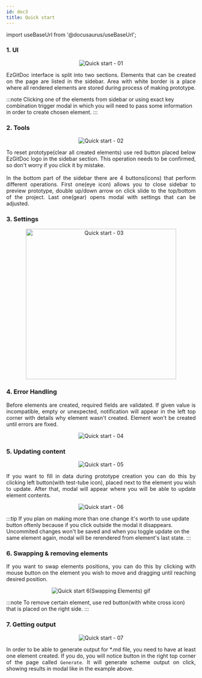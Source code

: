 ```yaml
---
id: doc3
title: Quick start
---
```


import useBaseUrl from '@docusaurus/useBaseUrl';

### 1. UI

<p align="center">
<img src={useBaseUrl('img/quickStart/1.png')} alt="Quick start - 01"/>
</p>

<p align="justify">
EzGitDoc interface is split into two sections. Elements that can be created on the page are listed in the sidebar. Area with white border is a place where all rendered elements are stored during process of making prototype.
</p>

:::note
Clicking one of the elements from sidebar or using exact key combination trigger modal in which you will need to pass some information in order to create chosen element.
:::

### 2. Tools

<p align="center">
<img src={useBaseUrl('img/quickStart/2.png')} alt="Quick start - 02"/>
</p>

<p align="justify">
To reset prototype(clear all created elements) use red button placed below EzGitDoc logo in the sidebar section. This operation needs to be confirmed, so don't worry if you click it by mistake. 
<br/><br/>
In the bottom part of the sidebar there are 4 buttons(icons) that perform different operations. First one(eye icon) allows you to close sidebar to preview prototype, double up/down arrow on click slide to the top/bottom of the project. Last one(gear) opens modal with settings that can be adjusted.  
</p>

### 3. Settings

<p align="center">
<img src={useBaseUrl('img/quickStart/3.png')} alt="Quick start - 03" height="400px"/>
</p>

### 4. Error Handling

<p align="justify">
Before elements are created, required fields are validated. If given value is incompatible, empty or unexpected, notification will appear in the left top corner with details why element wasn't created. Element won't be created until errors are fixed. 
</p>

<p align="center">
<img src={useBaseUrl('img/quickStart/4.png')} alt="Quick start - 04"/>
</p>

### 5. Updating content

<p align="center">
<img src={useBaseUrl('img/quickStart/5.png')} alt="Quick start - 05"/>
</p>

<p align="justify">
If you want to fill in data during prototype creation you can do this by clicking left button(with test-tube icon), placed next to the element you wish to update. After that, modal will appear where you will be able to update element contents.
</p>

<p align="center">
<img src={useBaseUrl('img/quickStart/6.png')} alt="Quick start - 06"/>
</p>

:::tip
If you plan on making more than one change it's worth to use update button oftenly because if you click outside the modal it disappears. Uncommited changes won't be saved and when you toggle update on the same element again, modal will be rerendered from element's last state. 
:::

### 6. Swapping & removing elements

<p align="justify">
If you want to swap elements positions, you can do this by clicking with mouse button on the element you wish to move and dragging until reaching desired position.
</p>

<p align="center">
<img src="https://trolit.github.io/EzGitDoc/images/quick_start_7.gif" alt="Quick start 6(Swapping Elements) gif"/>
</p>

:::note
To remove certain element, use red button(with white cross icon) that is placed on the right side.
:::

### 7. Getting output

<p align="center">
<img src={useBaseUrl('img/quickStart/7.png')} alt="Quick start - 07"/>
</p>

<p align="justify">
In order to be able to generate output for *.md file, you need to have at least one element created. If you do, you will notice button in the right top corner of the page called <code>Generate</code>. It will generate scheme output on click, showing results in modal like in the example above.
</p>